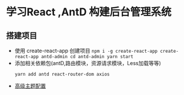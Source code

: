 # 学习React ,AntD 构建后台管理系统
## 搭建项目
  - 使用 create-react-app 创建项目
        ```
        npm i -g create-react-app
        create-react-app antd-admin
        cd antd-admin
        yarn start
        ```
  - 添加相关依赖包(antD,路由模块，资源请求模块，Less加载等等)
    ```
    yarn add antd react-router-dom axios 
    ```
  - [高级主题配置](https://ant.design/docs/react/use-with-create-react-app-cn)
    